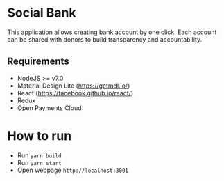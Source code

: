 # Social Bank

This application allows creating bank account by one click. Each account can be shared with donors to build transparency and accountability.

## Requirements

* NodeJS >= v7.0
* Material Design Lite (https://getmdl.io/)
* React (https://facebook.github.io/react/)
* Redux
* Open Payments Cloud

# How to run

* Run `yarn build`
* Run `yarn start`
* Open webpage `http://localhost:3001`
